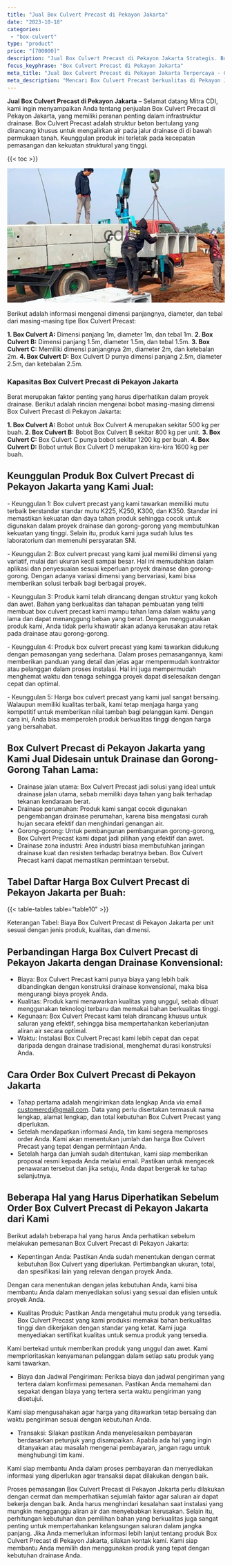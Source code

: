 ```yaml
---
title: "Jual Box Culvert Precast di Pekayon Jakarta"
date: "2023-10-18"
categories:
 - "box-culvert"
type: "product"
price: "[700000]"
description: "Jual Box Culvert Precast di Pekayon Jakarta Strategis. Box Culvert Precast profesional untuk kebutuhan konstruksi dengan performa superior. Segera dapatkan informasi detail."
focus_keyphrase: "Box Culvert Precast di Pekayon Jakarta"
meta_title: "Jual Box Culvert Precast di Pekayon Jakarta Terpercaya - CDI"
meta_description: "Mencari Box Culvert Precast berkualitas di Pekayon Jakarta? Kami adalah solusi tepat dengan solusi terbaik. Dapatkan informasi sekarang."
---
```


**Jual Box Culvert Precast di Pekayon Jakarta** – Selamat datang Mitra CDI, kami ingin menyampaikan Anda tentang penjualan Box Culvert Precast di Pekayon Jakarta, yang memiliki peranan penting dalam infrastruktur drainase. Box Culvert Precast adalah struktur beton bertulang yang dirancang khusus untuk mengalirkan air pada jalur drainase di di bawah permukaan tanah. Keunggulan produk ini terletak pada kecepatan pemasangan dan kekuatan struktural yang tinggi.

{{< toc >}}

![Jual Box Culvert Precast di Pekayon Jakarta](/images/box-culvert/box-culvert-12.jpg)

Berikut adalah informasi mengenai dimensi panjangnya, diameter, dan tebal dari masing-masing tipe Box Culvert Precast:

**1\. Box Culvert A:** Dimensi panjang 1m, diameter 1m, dan tebal 1m.
**2\. Box Culvert B:** Dimensi panjang 1.5m, diameter 1.5m, dan tebal 1.5m.
**3\. Box Culvert C:** Memiliki dimensi panjangnya 2m, diameter 2m, dan ketebalan 2m.
**4\. Box Culvert D:** Box Culvert D punya dimensi panjang 2.5m, diameter 2.5m, dan ketebalan 2.5m.

### Kapasitas Box Culvert Precast di Pekayon Jakarta

Berat merupakan faktor penting yang harus diperhatikan dalam proyek drainase. Berikut adalah rincian mengenai bobot masing-masing dimensi Box Culvert Precast di Pekayon Jakarta:

**1\. Box Culvert A:** Bobot untuk Box Culvert A merupakan sekitar 500 kg per buah.
**2\. Box Culvert B:** Bobot Box Culvert B sekitar 800 kg per unit.
**3\. Box Culvert C:** Box Culvert C punya bobot sekitar 1200 kg per buah.
**4\. Box Culvert D:** Bobot untuk Box Culvert D merupakan kira-kira 1600 kg per buah.

## Keunggulan Produk Box Culvert Precast di Pekayon Jakarta yang Kami Jual:

\- Keunggulan 1: Box culvert precast yang kami tawarkan memiliki mutu terbaik berstandar standar mutu K225, K250, K300, dan K350. Standar ini memastikan kekuatan dan daya tahan produk sehingga cocok untuk digunakan dalam proyek drainase dan gorong-gorong yang membutuhkan kekuatan yang tinggi. Selain itu, produk kami juga sudah lulus tes laboratorium dan memenuhi persyaratan SNI.

\- Keunggulan 2: Box culvert precast yang kami jual memiliki dimensi yang variatif, mulai dari ukuran kecil sampai besar. Hal ini memudahkan dalam aplikasi dan penyesuaian sesuai keperluan proyek drainase dan gorong-gorong. Dengan adanya variasi dimensi yang bervariasi, kami bisa memberikan solusi terbaik bagi berbagai proyek.

\- Keunggulan 3: Produk kami telah dirancang dengan struktur yang kokoh dan awet. Bahan yang berkualitas dan tahapan pembuatan yang teliti membuat box culvert precast kami mampu tahan lama dalam waktu yang lama dan dapat menanggung beban yang berat. Dengan menggunakan produk kami, Anda tidak perlu khawatir akan adanya kerusakan atau retak pada drainase atau gorong-gorong.

\- Keunggulan 4: Produk box culvert precast yang kami tawarkan didukung dengan pemasangan yang sederhana. Dalam proses pemasangannya, kami memberikan panduan yang detail dan jelas agar mempermudah kontraktor atau pelanggan dalam proses instalasi. Hal ini juga mempermudah menghemat waktu dan tenaga sehingga proyek dapat diselesaikan dengan cepat dan optimal.

\- Keunggulan 5: Harga box culvert precast yang kami jual sangat bersaing. Walaupun memiliki kualitas terbaik, kami tetap menjaga harga yang kompetitif untuk memberikan nilai tambah bagi pelanggan kami. Dengan cara ini, Anda bisa memperoleh produk berkualitas tinggi dengan harga yang bersahabat.

## Box Culvert Precast di Pekayon Jakarta yang Kami Jual Didesain untuk Drainase dan Gorong-Gorong Tahan Lama:

*   Drainase jalan utama: Box Culvert Precast jadi solusi yang ideal untuk drainase jalan utama, sebab memiliki daya tahan yang baik terhadap tekanan kendaraan berat.
*   Drainase perumahan: Produk kami sangat cocok digunakan pengembangan drainase perumahan, karena bisa mengatasi curah hujan secara efektif dan menghindari genangan air.
*   Gorong-gorong: Untuk pembangunan pembangunan gorong-gorong, Box Culvert Precast kami dapat jadi pilihan yang efektif dan awet.
*   Drainase zona industri: Area industri biasa membutuhkan jaringan drainase kuat dan resisten terhadap beratnya beban. Box Culvert Precast kami dapat memastikan permintaan tersebut.

## Tabel Daftar Harga Box Culvert Precast di Pekayon Jakarta per Buah:

{{< table-tables table="table10" >}}

Keterangan Tabel: Biaya Box Culvert Precast di Pekayon Jakarta per unit sesuai dengan jenis produk, kualitas, dan dimensi.

## Perbandingan Harga Box Culvert Precast di Pekayon Jakarta dengan Drainase Konvensional:

*   Biaya: Box Culvert Precast kami punya biaya yang lebih baik dibandingkan dengan konstruksi drainase konvensional, maka bisa mengurangi biaya proyek Anda.
*   Kualitas: Produk kami menawarkan kualitas yang unggul, sebab dibuat menggunakan teknologi terbaru dan memakai bahan berkualitas tinggi.
*   Kegunaan: Box Culvert Precast kami telah dirancang khusus untuk saluran yang efektif, sehingga bisa mempertahankan keberlanjutan aliran air secara optimal.
*   Waktu: Instalasi Box Culvert Precast kami lebih cepat dan cepat daripada dengan drainase tradisional, menghemat durasi konstruksi Anda.

## Cara Order Box Culvert Precast di Pekayon Jakarta

*   Tahap pertama adalah mengirimkan data lengkap Anda via email customercdi@gmail.com. Data yang perlu disertakan termasuk nama lengkap, alamat lengkap, dan total kebutuhan Box Culvert Precast yang diperlukan.
*   Setelah mendapatkan informasi Anda, tim kami segera memproses order Anda. Kami akan menentukan jumlah dan harga Box Culvert Precast yang tepat dengan permintaan Anda.
*   Setelah harga dan jumlah sudah ditentukan, kami siap memberikan proposal resmi kepada Anda melalui email. Pastikan untuk mengecek penawaran tersebut dan jika setuju, Anda dapat bergerak ke tahap selanjutnya.

## Beberapa Hal yang Harus Diperhatikan Sebelum Order Box Culvert Precast di Pekayon Jakarta dari Kami

Berikut adalah beberapa hal yang harus Anda perhatikan sebelum melakukan pemesanan Box Culvert Precast di Pekayon Jakarta:

*   Kepentingan Anda: Pastikan Anda sudah menentukan dengan cermat kebutuhan Box Culvert yang diperlukan. Pertimbangkan ukuran, total, dan spesifikasi lain yang relevan dengan proyek Anda.

Dengan cara menentukan dengan jelas kebutuhan Anda, kami bisa membantu Anda dalam menyediakan solusi yang sesuai dan efisien untuk proyek Anda.
*   Kualitas Produk: Pastikan Anda mengetahui mutu produk yang tersedia. Box Culvert Precast yang kami produksi memakai bahan berkualitas tinggi dan dikerjakan dengan standar yang ketat. Kami juga menyediakan sertifikat kualitas untuk semua produk yang tersedia.

Kami bertekad untuk memberikan produk yang unggul dan awet. Kami memprioritaskan kenyamanan pelanggan dalam setiap satu produk yang kami tawarkan.
*   Biaya dan Jadwal Pengiriman: Periksa biaya dan jadwal pengiriman yang tertera dalam konfirmasi pemesanan. Pastikan Anda memahami dan sepakat dengan biaya yang tertera serta waktu pengiriman yang disetujui.

Kami siap mengusahakan agar harga yang ditawarkan tetap bersaing dan waktu pengiriman sesuai dengan kebutuhan Anda.
*   Transaksi: Silakan pastikan Anda menyelesaikan pembayaran berdasarkan petunjuk yang disampaikan. Apabila ada hal yang ingin ditanyakan atau masalah mengenai pembayaran, jangan ragu untuk menghubungi tim kami.

Kami siap membantu Anda dalam proses pembayaran dan menyediakan informasi yang diperlukan agar transaksi dapat dilakukan dengan baik.

Proses pemasangan Box Culvert Precast di Pekayon Jakarta perlu dilakukan dengan cermat dan memperhatikan sejumlah faktor agar saluran air dapat bekerja dengan baik. Anda harus menghindari kesalahan saat instalasi yang mungkin mengganggu aliran air dan menyebabkan kerusakan. Selain itu, perhitungan kebutuhan dan pemilihan bahan yang berkualitas juga sangat penting untuk mempertahankan kelangsungan saluran dalam jangka panjang. Jika Anda memerlukan informasi lebih lanjut tentang produk Box Culvert Precast di Pekayon Jakarta, silakan kontak kami. Kami siap membantu Anda memilih dan menggunakan produk yang tepat dengan kebutuhan drainase Anda.